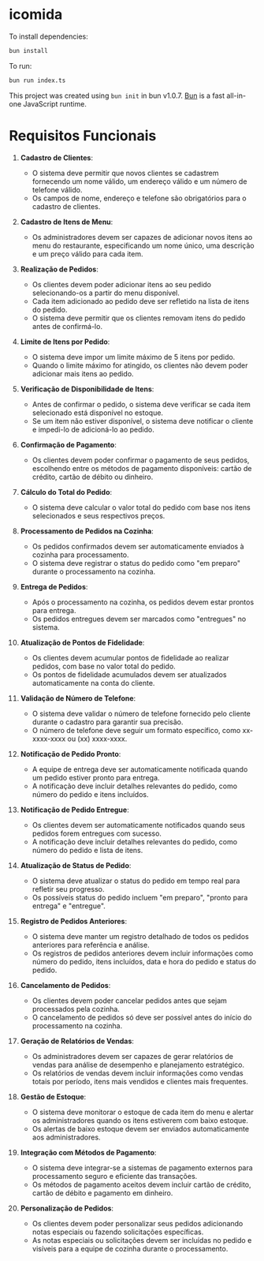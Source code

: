 # icomida

To install dependencies:

```bash
bun install
```

To run:

```bash
bun run index.ts
```

This project was created using `bun init` in bun v1.0.7. [Bun](https://bun.sh) is a fast all-in-one JavaScript runtime.

# Requisitos Funcionais

1. **Cadastro de Clientes**:

    - O sistema deve permitir que novos clientes se cadastrem fornecendo um nome válido, um endereço válido e um número de telefone válido.
    - Os campos de nome, endereço e telefone são obrigatórios para o cadastro de clientes.

2. **Cadastro de Itens de Menu**:

    - Os administradores devem ser capazes de adicionar novos itens ao menu do restaurante, especificando um nome único, uma descrição e um preço válido para cada item.

3. **Realização de Pedidos**:

    - Os clientes devem poder adicionar itens ao seu pedido selecionando-os a partir do menu disponível.
    - Cada item adicionado ao pedido deve ser refletido na lista de itens do pedido.
    - O sistema deve permitir que os clientes removam itens do pedido antes de confirmá-lo.

4. **Limite de Itens por Pedido**:

    - O sistema deve impor um limite máximo de 5 itens por pedido.
    - Quando o limite máximo for atingido, os clientes não devem poder adicionar mais itens ao pedido.

5. **Verificação de Disponibilidade de Itens**:

    - Antes de confirmar o pedido, o sistema deve verificar se cada item selecionado está disponível no estoque.
    - Se um item não estiver disponível, o sistema deve notificar o cliente e impedi-lo de adicioná-lo ao pedido.

6. **Confirmação de Pagamento**:

    - Os clientes devem poder confirmar o pagamento de seus pedidos, escolhendo entre os métodos de pagamento disponíveis: cartão de crédito, cartão de débito ou dinheiro.

7. **Cálculo do Total do Pedido**:

    - O sistema deve calcular o valor total do pedido com base nos itens selecionados e seus respectivos preços.

8. **Processamento de Pedidos na Cozinha**:

    - Os pedidos confirmados devem ser automaticamente enviados à cozinha para processamento.
    - O sistema deve registrar o status do pedido como "em preparo" durante o processamento na cozinha.

9. **Entrega de Pedidos**:

    - Após o processamento na cozinha, os pedidos devem estar prontos para entrega.
    - Os pedidos entregues devem ser marcados como "entregues" no sistema.

10. **Atualização de Pontos de Fidelidade**:

    - Os clientes devem acumular pontos de fidelidade ao realizar pedidos, com base no valor total do pedido.
    - Os pontos de fidelidade acumulados devem ser atualizados automaticamente na conta do cliente.

11. **Validação de Número de Telefone**:

    - O sistema deve validar o número de telefone fornecido pelo cliente durante o cadastro para garantir sua precisão.
    - O número de telefone deve seguir um formato específico, como xx-xxxx-xxxx ou (xx) xxxx-xxxx.

12. **Notificação de Pedido Pronto**:

    - A equipe de entrega deve ser automaticamente notificada quando um pedido estiver pronto para entrega.
    - A notificação deve incluir detalhes relevantes do pedido, como número do pedido e itens incluídos.

13. **Notificação de Pedido Entregue**:

    - Os clientes devem ser automaticamente notificados quando seus pedidos forem entregues com sucesso.
    - A notificação deve incluir detalhes relevantes do pedido, como número do pedido e lista de itens.

14. **Atualização de Status de Pedido**:

    - O sistema deve atualizar o status do pedido em tempo real para refletir seu progresso.
    - Os possíveis status do pedido incluem "em preparo", "pronto para entrega" e "entregue".

15. **Registro de Pedidos Anteriores**:

    - O sistema deve manter um registro detalhado de todos os pedidos anteriores para referência e análise.
    - Os registros de pedidos anteriores devem incluir informações como número do pedido, itens incluídos, data e hora do pedido e status do pedido.

16. **Cancelamento de Pedidos**:

    - Os clientes devem poder cancelar pedidos antes que sejam processados pela cozinha.
    - O cancelamento de pedidos só deve ser possível antes do início do processamento na cozinha.

17. **Geração de Relatórios de Vendas**:

    - Os administradores devem ser capazes de gerar relatórios de vendas para análise de desempenho e planejamento estratégico.
    - Os relatórios de vendas devem incluir informações como vendas totais por período, itens mais vendidos e clientes mais frequentes.

18. **Gestão de Estoque**:

    - O sistema deve monitorar o estoque de cada item do menu e alertar os administradores quando os itens estiverem com baixo estoque.
    - Os alertas de baixo estoque devem ser enviados automaticamente aos administradores.

19. **Integração com Métodos de Pagamento**:

    - O sistema deve integrar-se a sistemas de pagamento externos para processamento seguro e eficiente das transações.
    - Os métodos de pagamento aceitos devem incluir cartão de crédito, cartão de débito e pagamento em dinheiro.

20. **Personalização de Pedidos**:
    - Os clientes devem poder personalizar seus pedidos adicionando notas especiais ou fazendo solicitações específicas.
    - As notas especiais ou solicitações devem ser incluídas no pedido e visíveis para a equipe de cozinha durante o processamento.
